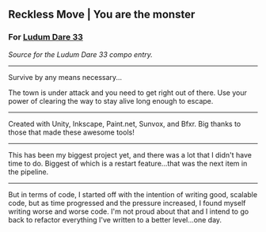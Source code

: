## Reckless Move | You are the monster

### For [Ludum Dare 33](http://ludumdare.com/compo/ludum-dare-33/?action=preview&uid=11076)

*Source for the Ludum Dare 33 compo entry.*

---

Survive by any means necessary... 

The town is under attack and you need to get right out of there. 
Use your power of clearing the way to stay alive long enough to escape. 

---

Created with Unity, Inkscape, Paint.net, Sunvox, and Bfxr. Big thanks to those that made these awesome tools! 

---

This has been my biggest project yet, and there was a lot that I didn't have time to do.
Biggest of which is a restart feature...that was the next item in the pipeline.

---

But in terms of code, I started off with the intention of writing good, scalable code, but as time progressed and the pressure increased, I found myself writing worse and worse code. 
I'm not proud about that and I intend to go back to refactor everything I've written to a better level...one day.
